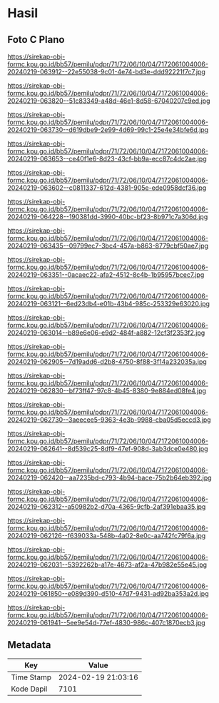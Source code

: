 # Hasil

## Foto C Plano

https://sirekap-obj-formc.kpu.go.id/bb57/pemilu/pdpr/71/72/06/10/04/7172061004006-20240219-063912--22e55038-9c01-4e74-bd3e-ddd92221f7c7.jpg

https://sirekap-obj-formc.kpu.go.id/bb57/pemilu/pdpr/71/72/06/10/04/7172061004006-20240219-063820--51c83349-a48d-46e1-8d58-67040207c9ed.jpg

https://sirekap-obj-formc.kpu.go.id/bb57/pemilu/pdpr/71/72/06/10/04/7172061004006-20240219-063730--d619dbe9-2e99-4d69-99c1-25e4e34bfe6d.jpg

https://sirekap-obj-formc.kpu.go.id/bb57/pemilu/pdpr/71/72/06/10/04/7172061004006-20240219-063653--ce40f1e6-8d23-43cf-bb9a-ecc87c4dc2ae.jpg

https://sirekap-obj-formc.kpu.go.id/bb57/pemilu/pdpr/71/72/06/10/04/7172061004006-20240219-063602--c0811337-612d-4381-905e-ede0958dcf36.jpg

https://sirekap-obj-formc.kpu.go.id/bb57/pemilu/pdpr/71/72/06/10/04/7172061004006-20240219-064228--190381dd-3990-40bc-bf23-8b971c7a306d.jpg

https://sirekap-obj-formc.kpu.go.id/bb57/pemilu/pdpr/71/72/06/10/04/7172061004006-20240219-063435--09799ec7-3bc4-457a-b863-8779cbf50ae7.jpg

https://sirekap-obj-formc.kpu.go.id/bb57/pemilu/pdpr/71/72/06/10/04/7172061004006-20240219-063351--0acaec22-afa2-4512-8c4b-1b95957bcec7.jpg

https://sirekap-obj-formc.kpu.go.id/bb57/pemilu/pdpr/71/72/06/10/04/7172061004006-20240219-063121--6ed23db4-e01b-43b4-985c-253329e63020.jpg

https://sirekap-obj-formc.kpu.go.id/bb57/pemilu/pdpr/71/72/06/10/04/7172061004006-20240219-063014--b89e6e06-e9d2-484f-a882-12cf3f2353f2.jpg

https://sirekap-obj-formc.kpu.go.id/bb57/pemilu/pdpr/71/72/06/10/04/7172061004006-20240219-062905--7d19add6-d2b8-4750-8f88-3f14a232035a.jpg

https://sirekap-obj-formc.kpu.go.id/bb57/pemilu/pdpr/71/72/06/10/04/7172061004006-20240219-062830--bf73ff47-97c8-4b45-8380-9e884ed08fe4.jpg

https://sirekap-obj-formc.kpu.go.id/bb57/pemilu/pdpr/71/72/06/10/04/7172061004006-20240219-062730--3aeecee5-9363-4e3b-9988-cba05d5eccd3.jpg

https://sirekap-obj-formc.kpu.go.id/bb57/pemilu/pdpr/71/72/06/10/04/7172061004006-20240219-062641--8d539c25-8df9-47ef-908d-3ab3dce0e480.jpg

https://sirekap-obj-formc.kpu.go.id/bb57/pemilu/pdpr/71/72/06/10/04/7172061004006-20240219-062420--aa7235bd-c793-4b94-bace-75b2b64eb392.jpg

https://sirekap-obj-formc.kpu.go.id/bb57/pemilu/pdpr/71/72/06/10/04/7172061004006-20240219-062312--a50982b2-d70a-4365-9cfb-2af391ebaa35.jpg

https://sirekap-obj-formc.kpu.go.id/bb57/pemilu/pdpr/71/72/06/10/04/7172061004006-20240219-062126--f639033a-548b-4a02-8e0c-aa742fc79f6a.jpg

https://sirekap-obj-formc.kpu.go.id/bb57/pemilu/pdpr/71/72/06/10/04/7172061004006-20240219-062031--5392262b-a17e-4673-af2a-47b982e55e45.jpg

https://sirekap-obj-formc.kpu.go.id/bb57/pemilu/pdpr/71/72/06/10/04/7172061004006-20240219-061850--e089d390-d510-47d7-9431-ad92ba353a2d.jpg

https://sirekap-obj-formc.kpu.go.id/bb57/pemilu/pdpr/71/72/06/10/04/7172061004006-20240219-061941--5ee9e54d-77ef-4830-986c-407c1870ecb3.jpg


## Metadata

| Key        | Value               |
| ---------- | ------------------- |
| Time Stamp | 2024-02-19 21:03:16 |
| Kode Dapil | 7101                |



